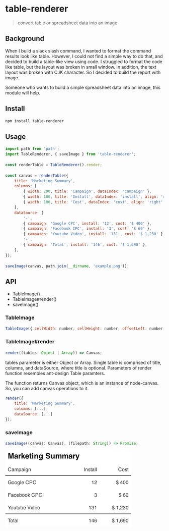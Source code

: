 # table-renderer

> convert table or spreadsheet data into an image

## Background

When I build a slack slash command, I wanted to format the command results look like table. However, I could not find a simple way to do that, and decided to build a table-like view using code. I struggled to format the code like table, but the layout was broken in small window. In addition, the text layout was broken with CJK character. So I decided to build the report with image.

Someone who wants to build a simple spreadsheet data into an image, this module will help.

## Install

```bash
npm install table-renderer
```

## Usage

```javascript
import path from 'path';
import TableRenderer, { saveImage } from 'table-renderer';

const renderTable = TableRenderer().render;

const canvas = renderTable({
	title: 'Marketing Summary',
	columns: [
		{ width: 200, title: 'Campaign', dataIndex: 'campaign' },
		{ width: 100, title: 'Install', dataIndex: 'install', align: 'right' },
		{ width: 100, title: 'Cost', dataIndex: 'cost', align: 'right' },
	],
	dataSource: [
		'-',
		{ campaign: 'Google CPC', install: '12', cost: '$ 400' },
		{ campaign: 'Facebook CPC', install: '3', cost: '$ 60' },
		{ campaign: 'Youtube Video', install: '131', cost: '$ 1,230' },
		'-',
		{ campaign: 'Total', install: '146', cost: '$ 1,690' },
	],
});

saveImage(canvas, path.join(__dirname, 'example.png'));
```

## API

-   TableImage()
-   TableImage#render()
-   saveImage()

### TableImage

```javascript
TableImage({ cellWidth: number, cellHeight: number, offsetLeft: number, offsetTop: number, spacing: number }) => { render: function };
```

### TableImage#render

```javascript
render((tables: Object | Array)) => Canvas;
```

tables parameter is either Object or Array. Single table is comprised of title, columns, and dataSource, where title is optional. Parameters of render function resembles ant-design Table paramters.

The function returns Canvas object, which is an instance of node-canvas. So, you can add canvas operations to it.

```javascript
render({
    title: 'Marketing Summary',
    columns: [...],
    dataSource: [...]
});
```

### saveImage

```javascript
saveImage((canvas: Canvas), (filepath: String)) => Promise;
```

![table-renderer](example.png)
